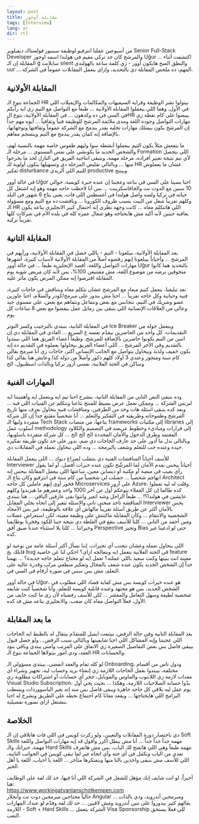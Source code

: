 ```yaml
---
layout: post
title: مقابلة أوجور
tags: [Interview]
lang: ar
dir: rtl
---
```


من أسبوعين عملنا انترفيو لوظيفة سينيور فولستاك ديفيلوبر Senior Full-Stack Developer والمرشح كان حد تركي مقيم في هولندا اسمه اوجور Uğur … اكتشفت أثناء المقابلة إن الـ ğ سايلانت silent والنطق الصح هايكون أوور - زي كلمة ساعة بالهولندي uur … المهم، ده ملخص المقابلة دي بالتحديد، وازاي بنعمل المقابلات عموماً في الشركة.

## المقابلة الأولانية

الجماعة بتوع الـ HR بيتولوا نشر الوظيفة وقراية السيفيهات والمكالمات والإيميلات اللي في الأول، وهما اللي بيعملوا المقابلة الأولانية … طبعاً مع التواصل مع التيم زي ايه رأيكم في السي في ده وكدهون … في المقابلة الأولانية، بتوع الHR بيبصوا على كام نقطة زي مهارات التواصل وجودة اللغة ومدى ملائمة المرشح للوظيفة فنياً وثقافياً … أيوه مهم جداً إن المرشح يكون بيمتلك مهارات تخليه يقدر يندمج مع الشركة عموماً وثقافتها وتوجهاتها، بالإضافة إنه كمان يقدر يندمج مع التيم وينسجم معاهم.

ما ينفعش مثلاً يكون التيم بيعملوا أنشطة سوا وليهم طقوس خاصة مهمة بالنسبة لهم، والشخص الجديد ما يكونشي على نفس المستوى … مرحلة الـ Formation اللي بتحصل لأي تيم نتيجة تغيير أفراده، مرحلة مهمة، وبتبقى انتاجية الفريق في النازل لحد ما يخرجوا منها … وبالتالي تقليص المرحلة دي وتسهيلها بتكون أولوية للـ HR عشان ما يعملوش تعكير disturbance للتيم اللي ألريدي productive وبينتج.

في حالة أوور Uğur احنا بصينا على السي في بتاعه وعجبنا إن عنده خبرة كويسة، حوالي 10 سنين مع الدوت نت والجافاسكريبت … بس أنا لاحظت حاجه مهمة وهو إنه اشتغل كل حياته في تركيا ولسه واصل هولندا في أغسطس اللي فات، يعني بتاع 6 شهور في البلد وكلهم تقريباً شغل من البيت بسبب ظروف الكورونا … وناقشت ده مع التيم ومع مسؤولة الـ HR اللي هاتتكلم معاه … كانت وجهة نظري إنه احتمال كبير الانجليزي بتاعه يكون بعافية حبتين لأنه أكيد مش هايحتاجه وهو شغال عمره كله في بلده الأم في شركات كلها تقريباً تركية.

## المقابلة التانية

بعد المقابلة الأولانية، بيبلغونا - التيم - باللي حصل في المقابلة الأولانية، ورأيهم في المرشح … وأحياناً بيبلغونا إنهم رفضوه أصلاً من المقابلة الأولانية لأسباب كتيرة، أشهرها مهارات التواصل واللغة، أقصد الإنجليزية طبعاً … في حالة أوور Uğur بالتحديد هما كانوا متخوفين برضه من موضوع اللغة، مش مقتنيعن 100%، بس لأنه كان مريض شوية يوم المقابلة افترضوا إنه ممكن المرض يكون مأثر عليه.

بعد تبليغنا، بنعمل كتيم ميعاد مع المرشح عشان نتكلم معاه ونتناقش في حاجات كتيرة، فنية وحياتية وكل حاجه تقريباً … احنا مش بندور على مبرمج/كودر والسلام، احنا عاوزين عضو وشريك في التيم، نتجانس مع بعض ونتفاعل ونتفاهم مع بعض، على مستوى جيد وعالي من العلاقات الإنسانية اللي بتبقى بين زمايل عمل بيقضوا مع بعض 8 ساعات كل يوم.

في المقابلة التانية، بنبتدي بالترحيب وكسر التوتر Ice Breaker وبنعمل جولة من التقديمات، كل واحد من الحاضرين بيقدّم نفسه ع السريع … العادي في المقابلة دي إن اتنين من التيم يكونوا حاضرين بالإضافة للمرشح، وطبعاً أعضاء الفريق هما اللي بيبتدوا بالتقديم وفي الآخر المرشح … اللي أعضاء الفريق بيحاولوا يعملوه في التقديم ده إنه يكون خفيف ولذيذ وبيحاول يتواصل مع الجانب الإنساني أكتر، حاجات زي أنا مبرمج بقالي كام سنة ومتجوز وعندي 3 أولاد كلهم ذكور وأصلاً من دولة كذا وعايش هنا بقالي كذا وساكن في الحتة الفلانية، نفسي أزور تركيا وبالذات اسطنبول، الخ

## المهارات الفنية

وده بتبقى النص التاني من المقابلة التانية، بنشرح احنا تيم ايه وبنعمل ايه وأهميتنا ايه لبزنس الشركة … وممكن نعمل عرض بسيط للمنتج بتاعنا ونتكلم عن الفنيات اللي فيه … وبعد كده بتبقى اسئلة هات وخد من الطرفين، ومناقشات فنية بنحاول نعرف منها تاريخ المرشح وطموحاته وطريقته في التفكير والتعلم … أنا شخصياً مقتنع جداً إن كل شركة متفردة وليها الـ Tech Stack بتاعها، من منصات frameworks إلى مكتبات libraries إلى أسلوب عمل methodology إلى قرارات ومباديء وخطوط عريضة في التصميم والكلاود المعتمد وطرق الدخول والأمان المحددة الخ الخ الخ … كل شركة متفردة باسلوبها، وبالتالي بدل ما أدور على حد عارف الحاجات دي صم، بدور على حد تكون طريقة تفكيره جيدة وعنده حب للتعلم وشغف بالبرمجة … وده اللي بنحاول نعمله في المقابلات دي.

للأسف أحياناً المناقشات الفنية دي بتتقلب لصراع ديوك … اللي بيعمل المقابلة Interviewer أحياناً بيحس بعدم الأمان لما المرشّح تكون عنده خبرات أفضل، أو لما يقول رأي يعيب في منصة أو مكتبة أو ديساين معين، ساعتها اللي بيعمل المقابلة بيحس إنه اتهاجم شخصياً … حصلت لي شخصياً من كام سنة في انترفيو وكان بتاع الـ Architect فخور أوي إنهم عاملين كل حاجه Microservices على آزور Azure، وقلت له ليه تعملوا كده طالما إن كل العملاء بتوعكم أول عن آخر 1000 واحد وعمرهم ما هيزيدوا وكلهم عايشين في هولندا؟! … طبعاً الراجل وشه اتغير وانتوا بقى عارفين الباقي … هنا بتبتدي المناقشة تاخد منحنى تاني والاسئلة تتغير إلى اتجاه يخلي المقابل Interviewer يحس بالأمان أكتر عن طريق أسئلة تقريباً مالهاش أي علاقة بالوظيفة، غير بس الأمجاد الشخصية والانتقام … وكأن المقابلة ماكنتش على وظيفة معينة، لكن استعراض عضلات ومين أجمد من التاني … كلنا للأسف بنقع في الغلطة دي نتيجة حبنا للكود وفخرنا بوظايفنا وخبراتنا … كلنا بلا استثناء عندنا ضيق أفق Perspective وتحيز Bias حتى لو ادعينا غير كده.

اللي بنحاول نعمله وعشان نتجنب أي تحيزات، إننا نسأل أكتر أسئلة عامة من نوعية لو قابلك بج bug في الحتة الفلانية بتعمل ايه وبتعالجه ازاي؟ احكي لنا عن خاصية feature معينة انت بنيتها وكنت سعيد باللي عملته؟ تعمل ايه لو محتاج تتعلم حاجه جديدة؟ … يهمنا جداً إن الشخص الجديد يكون عنده شغف بالمجال وتفكير منطقي مرتّب وقدرة عالية على التعلم، مش بس سنين في صورة أرقام في السي في.

في حالة أوور Uğur، هو عنده خبرات كويسة بس مش كفاية قصاد اللي مطلوب في الشخص الجديد، بس هو مجتهد وعنده قابلية كويسة للتعلم، وأنا شخصياً كنت شايفه شخصية لطيفة وسهل التعامل والمعشر … لكن للأسف رفضناه لأن زي ما كنت خايف من الأول، فعلاً التواصل معاه كان صعب، والانجليزي بتاعه مش قد كده.

## ما بعد المقابلة

بعد المقابلة التانية وفي حالة الرفض، بيتبعت ايميل للمتقدّم بيتقال له بالظبط ايه الحاجات اللي عجبتنا وإيه المشاكل اللي احنا شايفينها وبالتالي سبب الرفض… ولو حصل قبول بيبقى فاضل بس بعض التفاصيل الصغيرة زي الاتفاق على المرتب وامتى يبتدي وباقي بنود العقد، ودي أمور بيتولاها الجماعة بتوع الـ HR والحسابات.

لو كله تمام والعقد اتمضى، بيبتدي مسؤولي الـ Onboarding، ودول ناس من أقسام مختلفة، بيبتدوا بعمل الحاجات اللازمة زي إنشاء بريد وحساب ليه، تجهيز وشراء أي معدات لازمة زي اللابتوب والماوس والموبايل، حجز أي حسابات أو اشتراكات مطلوبة زي Visual Studio Subscription، يدّوا حسابه الصلاحيات اللازمة، وهكذا … بحيث يجي أول يوم عمل ليه يلاقي كل حاجه جاهزة ويبقى فاضل بس منه إنه يغير الباسووردات ويسطب البرامج اللي هايحتاجها … ويقعد معانا كام اجتماع نحطه على الطريق ونشرح له احنا بنشتغل ازاي بصورة تفصيلية.

## الخلاصة

دي باختصار دورة المقابلات والتعيين، ولو ركزت كويس في اللي فات هاتلاقي إن الـ Soft Skills مهمة جداً جداً جداً … أنا مش ببطل أكرر وأقول قد إيه مهارات التواصل واللغة مهمة، خبراتك والـ Hard Skills مهمة طبعاً وهي اللي هاتفتح لك الباب، بس مش هاتعرف تعدي من الباب وتكمل في أي حتة وأي اتجاه غير لما تبقى كويس في الجوانب التانية، اللي للأسف مش بنبقى واخدين بالنا منها وبنفتكرها متأخر … اللغة يا أحباب، اللغة يا أهل الخير.

أخيراً، لو انت شايف إنك مؤهل للشغل في الشركة اللي أنا فيها، خد لك لفة على الوظايف هنا:  
<https://www.workingatvanlanschotkempen.com>  
حالياً محتاجين مبرمجين دوت نت وأنجلار Angular … ومبرمجين أندرويد، ودي بالذات بقالهم كتير بيدوروا على تنين أندرويد ومش لاقيين … خد لك لفة وقدّم لو عندك المهارات اللازمة - Soft + Hard Skills … الشركة بتعمل Visa Sponsorship للي فعلا يستحق التعب.
